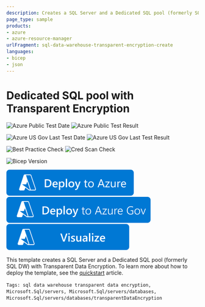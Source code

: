 ```yaml
---
description: Creates a SQL Server and a Dedicated SQL pool (formerly SQL DW) with Transparent Data Encryption.
page_type: sample
products:
- azure
- azure-resource-manager
urlFragment: sql-data-warehouse-transparent-encryption-create
languages:
- bicep
- json
---
```

# Dedicated SQL pool with Transparent Encryption

![Azure Public Test Date](https://azurequickstartsservice.blob.core.windows.net/badges/quickstarts/microsoft.sql/sql-data-warehouse-transparent-encryption-create/PublicLastTestDate.svg)
![Azure Public Test Result](https://azurequickstartsservice.blob.core.windows.net/badges/quickstarts/microsoft.sql/sql-data-warehouse-transparent-encryption-create/PublicDeployment.svg)

![Azure US Gov Last Test Date](https://azurequickstartsservice.blob.core.windows.net/badges/quickstarts/microsoft.sql/sql-data-warehouse-transparent-encryption-create/FairfaxLastTestDate.svg)
![Azure US Gov Last Test Result](https://azurequickstartsservice.blob.core.windows.net/badges/quickstarts/microsoft.sql/sql-data-warehouse-transparent-encryption-create/FairfaxDeployment.svg)

![Best Practice Check](https://azurequickstartsservice.blob.core.windows.net/badges/quickstarts/microsoft.sql/sql-data-warehouse-transparent-encryption-create/BestPracticeResult.svg)
![Cred Scan Check](https://azurequickstartsservice.blob.core.windows.net/badges/quickstarts/microsoft.sql/sql-data-warehouse-transparent-encryption-create/CredScanResult.svg)

![Bicep Version](https://azurequickstartsservice.blob.core.windows.net/badges/quickstarts/microsoft.sql/sql-data-warehouse-transparent-encryption-create/BicepVersion.svg)

[![Deploy To Azure](https://raw.githubusercontent.com/Azure/azure-quickstart-templates/master/1-CONTRIBUTION-GUIDE/images/deploytoazure.svg?sanitize=true)](https://portal.azure.com/#create/Microsoft.Template/uri/https%3A%2F%2Fraw.githubusercontent.com%2FAzure%2Fazure-quickstart-templates%2Fmaster%2Fquickstarts%2Fmicrosoft.sql%2Fsql-data-warehouse-transparent-encryption-create%2Fazuredeploy.json)
[![Deploy To Azure US Gov](https://raw.githubusercontent.com/Azure/azure-quickstart-templates/master/1-CONTRIBUTION-GUIDE/images/deploytoazuregov.svg?sanitize=true)](https://portal.azure.us/#create/Microsoft.Template/uri/https%3A%2F%2Fraw.githubusercontent.com%2FAzure%2Fazure-quickstart-templates%2Fmaster%2Fquickstarts%2Fmicrosoft.sql%2Fsql-data-warehouse-transparent-encryption-create%2Fazuredeploy.json)
[![Visualize](https://raw.githubusercontent.com/Azure/azure-quickstart-templates/master/1-CONTRIBUTION-GUIDE/images/visualizebutton.svg?sanitize=true)](http://armviz.io/#/?load=https%3A%2F%2Fraw.githubusercontent.com%2FAzure%2Fazure-quickstart-templates%2Fmaster%2Fquickstarts%2Fmicrosoft.sql%2Fsql-data-warehouse-transparent-encryption-create%2Fazuredeploy.json)

This template creates a SQL Server and a Dedicated SQL pool (formerly SQL DW) with Transparent Data Encryption. To learn more about how to deploy the template, see the [quickstart](https://learn.microsoft.com/azure/synapse-analytics/sql-data-warehouse/quickstart-arm-template) article.

`Tags: sql data warehouse transparent data encryption, Microsoft.Sql/servers, Microsoft.Sql/servers/databases, Microsoft.Sql/servers/databases/transparentDataEncryption`
